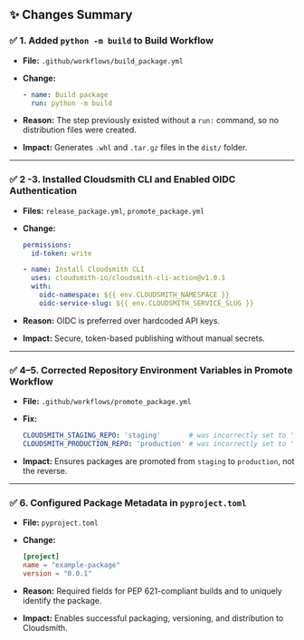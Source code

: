 ## ✨ Changes Summary

### ✅ 1. **Added `python -m build` to Build Workflow**

* **File:** `.github/workflows/build_package.yml`
* **Change:**

  ```yaml
  - name: Build package
    run: python -m build
  ```
* **Reason:** The step previously existed without a `run:` command, so no distribution files were created.
* **Impact:** Generates `.whl` and `.tar.gz` files in the `dist/` folder.

---

### ✅ 2 -3. **Installed Cloudsmith CLI and Enabled OIDC Authentication**

* **Files:** `release_package.yml`, `promote_package.yml`
* **Change:**

  ```yaml
  permissions:
    id-token: write

  - name: Install Cloudsmith CLI
    uses: cloudsmith-io/cloudsmith-cli-action@v1.0.1
    with:
      oidc-namespace: ${{ env.CLOUDSMITH_NAMESPACE }}
      oidc-service-slug: ${{ env.CLOUDSMITH_SERVICE_SLUG }}
  ```
* **Reason:** OIDC is preferred over hardcoded API keys.
* **Impact:** Secure, token-based publishing without manual secrets.

---

### ✅ 4–5. **Corrected Repository Environment Variables in Promote Workflow**

* **File:** `.github/workflows/promote_package.yml`
* **Fix:**

  ```yaml
  CLOUDSMITH_STAGING_REPO: 'staging'       # was incorrectly set to 'production'
  CLOUDSMITH_PRODUCTION_REPO: 'production' # was incorrectly set to 'staging'
  ```
* **Impact:** Ensures packages are promoted from `staging` to `production`, not the reverse.

---

### ✅ 6. **Configured Package Metadata in `pyproject.toml`**

* **File:** `pyproject.toml`
* **Change:**

  ```toml
  [project]
  name = "example-package"
  version = "0.0.1"
  ```
* **Reason:** Required fields for PEP 621-compliant builds and to uniquely identify the package.
* **Impact:** Enables successful packaging, versioning, and distribution to Cloudsmith.
